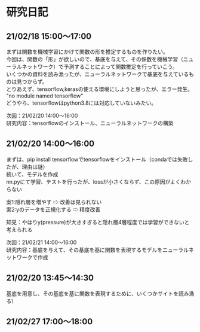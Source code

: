 # 研究日記

## 21/02/18 15:00〜17:00
まずは関数を機械学習にかけて関数の形を推定するものを作りたい。\
今回は、関数の「形」が欲しいので、基底を与えて、その係数を機械学習（ニューラルネットワーク）で予測することによって関数推定を行っていこう。\
いくつかの資料を読み漁ったが、ニューラルネットワークで基底を与えているものは見つからず。\
とりあえず、tensorflow,kerasの使える環境にしようと思ったが、エラー発生。\
"no module named tensorflow"\
どうやら、tensorflowはpython3.8には対応していないみたい。

次回：21/02/20 14:00〜16:00\
研究内容：tensorflowのインストール、ニューラルネットワークの構築

## 21/02/20 14:00〜16:00
まずは、pip install tensorflowでtensorflowをインストール（condaでは失敗したが、理由は謎）\
続いて、モデルを作成\
nn.pyにて学習、テストを行ったが、lossが小さくならず、この原因がよくわからない

案1:隠れ層を増やす ⇨ 改善は見られない\
案2:yのデータを正規化する ⇨ 精度改善

知見：やはりy(pressure)が大きすぎると隠れ層4層程度では学習ができないと考えられる

次回：21/02/21 14:00〜16:00\
研究内容：基底を与えて、その基底を基に関数を表現するモデルをニューラルネットワークで作成

## 21/02/20 13:45〜14:30
基底を用意し、その基底を基に関数を表現するために、いくつかサイトを読み漁る\


## 21/02/27 17:00〜18:00
